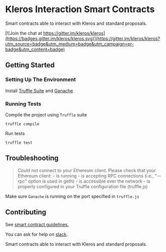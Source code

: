# Kleros Interaction Smart Contracts

Smart contracts able to interact with Kleros and standard proposals.

[![Join the chat at https://gitter.im/kleros/kleros](https://badges.gitter.im/kleros/kleros.svg)](https://gitter.im/kleros/kleros?utm_source=badge&utm_medium=badge&utm_campaign=pr-badge&utm_content=badge)

## Getting Started

### Setting Up The Environment

Install [Truffle Suite](https://truffleframework.com/) and [Ganache](https://truffleframework.com/ganache)

### Running Tests

Compile the project using `Truffle` suite
```
truffle compile
```
Run tests
```
truffle test
```

## Troubleshooting
> Could not connect to your Ethereum client. Please check that your Ethereum client:
    - is running
    - is accepting RPC connections (i.e., "--rpc" option is used in geth)
    - is accessible over the network
    - is properly configured in your Truffle configuration file (truffle.js)

Make sure `Ganache` is running on the port specified in `truffle.js`

## Contributing

See [smart contract guidelines.](https://github.com/kleros/kleros/wiki/Guidelines-contracts)

You can ask for help on [slack](https://slack.kleros.io/).

Smart contracts able to interact with Kleros and standard proposals.
